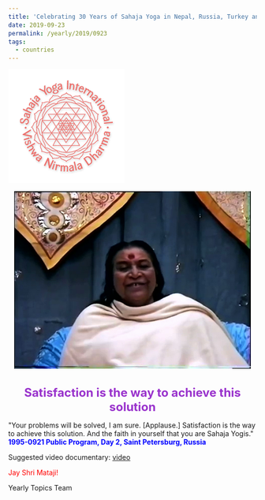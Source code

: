 ```yaml
---
title: 'Celebrating 30 Years of Sahaja Yoga in Nepal, Russia, Turkey and Ukraine, Post 19'
date: 2019-09-23
permalink: /yearly/2019/0923
tags:
  - countries
---
```


![PICTURE 9](/images/image9.png)

<div style="text-align: center"><img src="/images/image160.jpeg" /></div>

<!-- ![PICTURE 44](/images/image44.png),width="500" -->

<br>
<p style="color:DarkOrchid; text-align:center">
<font size="+2"><b>Satisfaction is the way to achieve this solution</b><br></font>
</p>

<p>
"Your problems will be solved, I am sure. [Applause.] Satisfaction is the way to achieve this solution. And the faith in yourself that you are Sahaja Yogis."<br>
<font color="blue"><b>1995-0921 Public Program, Day 2, Saint Petersburg, Russia</b></font><br>
</p>

Suggested video documentary: <a href="https://vimeo.com/showcase/1557733/video/1251359575"> video</a><br>

<p style="color:red;">Jay Shri Mataji!<br></p>

Yearly Topics Team